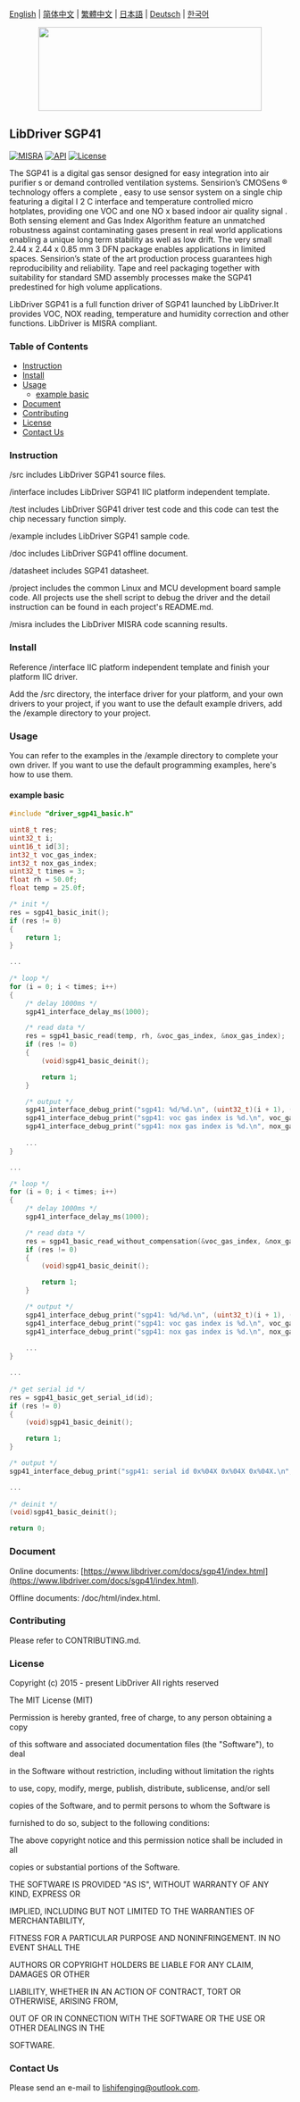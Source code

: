 [English](/README.md) | [ 简体中文](/README_zh-Hans.md) | [繁體中文](/README_zh-Hant.md) | [日本語](/README_ja.md) | [Deutsch](/README_de.md) | [한국어](/README_ko.md)

<div align=center>
<img src="/doc/image/logo.svg" width="400" height="150"/>
</div>

## LibDriver SGP41

[![MISRA](https://img.shields.io/badge/misra-compliant-brightgreen.svg)](/misra/README.md) [![API](https://img.shields.io/badge/api-reference-blue.svg)](https://www.libdriver.com/docs/sgp41/index.html) [![License](https://img.shields.io/badge/license-MIT-brightgreen.svg)](/LICENSE)

The SGP41 is a digital gas sensor designed for easy integration into air purifier s or demand controlled ventilation systems. Sensirion’s CMOSens ® technology offers a complete , easy to use sensor system on a single chip featuring a digital I 2 C interface and temperature controlled micro hotplates, providing one VOC and one NO x based indoor air quality signal . Both sensing element and Gas Index Algorithm feature an unmatched robustness against contaminating gases present in real world applications enabling a unique long term stability as well as low drift. The very small 2.44 x 2.44 x 0.85 mm 3 DFN package enables applications in limited spaces. Sensirion’s state of the art production process guarantees high reproducibility and reliability. Tape and reel packaging together with suitability for standard SMD assembly processes make the SGP41 predestined for high volume applications.

LibDriver SGP41 is a full function driver of SGP41 launched by LibDriver.It provides VOC, NOX reading, temperature and humidity correction and other functions. LibDriver is MISRA compliant.

### Table of Contents

  - [Instruction](#Instruction)
  - [Install](#Install)
  - [Usage](#Usage)
    - [example basic](#example-basic)
  - [Document](#Document)
  - [Contributing](#Contributing)
  - [License](#License)
  - [Contact Us](#Contact-Us)

### Instruction

/src includes LibDriver SGP41 source files.

/interface includes LibDriver SGP41 IIC platform independent template.

/test includes LibDriver SGP41 driver test code and this code can test the chip necessary function simply.

/example includes LibDriver SGP41 sample code.

/doc includes LibDriver SGP41 offline document.

/datasheet includes SGP41 datasheet.

/project includes the common Linux and MCU development board sample code. All projects use the shell script to debug the driver and the detail instruction can be found in each project's README.md.

/misra includes the LibDriver MISRA code scanning results.

### Install

Reference /interface IIC platform independent template and finish your platform IIC driver.

Add the /src directory, the interface driver for your platform, and your own drivers to your project, if you want to use the default example drivers, add the /example directory to your project.

### Usage

You can refer to the examples in the /example directory to complete your own driver. If you want to use the default programming examples, here's how to use them.

#### example basic

```C
#include "driver_sgp41_basic.h"

uint8_t res;
uint32_t i;
uint16_t id[3];
int32_t voc_gas_index;
int32_t nox_gas_index;
uint32_t times = 3;
float rh = 50.0f;
float temp = 25.0f;

/* init */
res = sgp41_basic_init();
if (res != 0)
{
    return 1;
}

...
    
/* loop */
for (i = 0; i < times; i++)
{
    /* delay 1000ms */
    sgp41_interface_delay_ms(1000);

    /* read data */
    res = sgp41_basic_read(temp, rh, &voc_gas_index, &nox_gas_index);
    if (res != 0)
    {
        (void)sgp41_basic_deinit();

        return 1;
    }

    /* output */
    sgp41_interface_debug_print("sgp41: %d/%d.\n", (uint32_t)(i + 1), (uint32_t)times);
    sgp41_interface_debug_print("sgp41: voc gas index is %d.\n", voc_gas_index);
    sgp41_interface_debug_print("sgp41: nox gas index is %d.\n", nox_gas_index);
    
    ...
}

...

/* loop */
for (i = 0; i < times; i++)
{
    /* delay 1000ms */
    sgp41_interface_delay_ms(1000);

    /* read data */
    res = sgp41_basic_read_without_compensation(&voc_gas_index, &nox_gas_index);
    if (res != 0)
    {
        (void)sgp41_basic_deinit();

        return 1;
    }

    /* output */
    sgp41_interface_debug_print("sgp41: %d/%d.\n", (uint32_t)(i + 1), (uint32_t)times);
    sgp41_interface_debug_print("sgp41: voc gas index is %d.\n", voc_gas_index);
    sgp41_interface_debug_print("sgp41: nox gas index is %d.\n", nox_gas_index);
    
    ...
}

...
    
/* get serial id */
res = sgp41_basic_get_serial_id(id);
if (res != 0)
{
    (void)sgp41_basic_deinit();

    return 1;
}

/* output */
sgp41_interface_debug_print("sgp41: serial id 0x%04X 0x%04X 0x%04X.\n", (uint16_t)(id[0]), (uint16_t)(id[1]), (uint16_t)(id[2]));

...
    
/* deinit */
(void)sgp41_basic_deinit();

return 0;
```

### Document

Online documents: [https://www.libdriver.com/docs/sgp41/index.html](https://www.libdriver.com/docs/sgp41/index.html).

Offline documents: /doc/html/index.html.

### Contributing

Please refer to CONTRIBUTING.md.

### License

Copyright (c) 2015 - present LibDriver All rights reserved



The MIT License (MIT) 



Permission is hereby granted, free of charge, to any person obtaining a copy

of this software and associated documentation files (the "Software"), to deal

in the Software without restriction, including without limitation the rights

to use, copy, modify, merge, publish, distribute, sublicense, and/or sell

copies of the Software, and to permit persons to whom the Software is

furnished to do so, subject to the following conditions: 



The above copyright notice and this permission notice shall be included in all

copies or substantial portions of the Software. 



THE SOFTWARE IS PROVIDED "AS IS", WITHOUT WARRANTY OF ANY KIND, EXPRESS OR

IMPLIED, INCLUDING BUT NOT LIMITED TO THE WARRANTIES OF MERCHANTABILITY,

FITNESS FOR A PARTICULAR PURPOSE AND NONINFRINGEMENT. IN NO EVENT SHALL THE

AUTHORS OR COPYRIGHT HOLDERS BE LIABLE FOR ANY CLAIM, DAMAGES OR OTHER

LIABILITY, WHETHER IN AN ACTION OF CONTRACT, TORT OR OTHERWISE, ARISING FROM,

OUT OF OR IN CONNECTION WITH THE SOFTWARE OR THE USE OR OTHER DEALINGS IN THE

SOFTWARE. 

### Contact Us

Please send an e-mail to lishifenging@outlook.com.